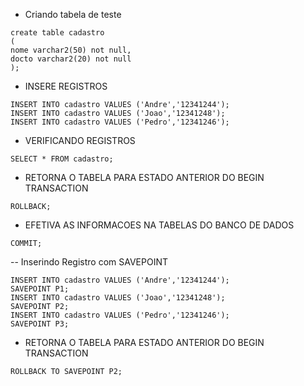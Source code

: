 - Criando tabela de teste

```
create table cadastro
(
nome varchar2(50) not null,
docto varchar2(20) not null
);
```

- INSERE REGISTROS

```
INSERT INTO cadastro VALUES ('Andre','12341244');
INSERT INTO cadastro VALUES ('Joao','12341248');
INSERT INTO cadastro VALUES ('Pedro','12341246');
```

- VERIFICANDO REGISTROS

```
SELECT * FROM cadastro;
```

- RETORNA O TABELA PARA ESTADO ANTERIOR DO BEGIN TRANSACTION

```
ROLLBACK;
```

- EFETIVA AS INFORMACOES NA TABELAS DO BANCO DE DADOS

```
COMMIT;
```

-- Inserindo Registro com SAVEPOINT

```
INSERT INTO cadastro VALUES ('Andre','12341244');
SAVEPOINT P1;
INSERT INTO cadastro VALUES ('Joao','12341248');
SAVEPOINT P2;
INSERT INTO cadastro VALUES ('Pedro','12341246');
SAVEPOINT P3;

```

- RETORNA O TABELA PARA ESTADO ANTERIOR DO BEGIN TRANSACTION

```
ROLLBACK TO SAVEPOINT P2;
```
